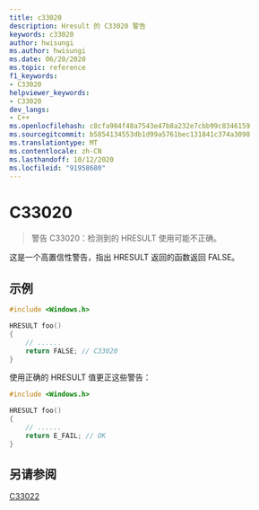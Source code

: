 ```yaml
---
title: c33020
description: Hresult 的 C33020 警告
keywords: c33020
author: hwisungi
ms.author: hwisungi
ms.date: 06/20/2020
ms.topic: reference
f1_keywords:
- C33020
helpviewer_keywords:
- C33020
dev_langs:
- C++
ms.openlocfilehash: c8cfa984f48a7543e47b8a232e7cbb99c8346159
ms.sourcegitcommit: b5854134553db1d99a5761bec131841c374a3098
ms.translationtype: MT
ms.contentlocale: zh-CN
ms.lasthandoff: 10/12/2020
ms.locfileid: "91958680"
---
```

# <a name="c33020"></a>C33020

> 警告 C33020：检测到的 HRESULT 使用可能不正确。

这是一个高置信性警告，指出 HRESULT 返回的函数返回 FALSE。

## <a name="example"></a>示例

```cpp
#include <Windows.h>

HRESULT foo()
{
    // ......
    return FALSE; // C33020
}
```

使用正确的 HRESULT 值更正这些警告：

```cpp
#include <Windows.h>

HRESULT foo()
{
    // ......
    return E_FAIL; // OK
}
```

## <a name="see-also"></a>另请参阅

[C33022](./c33022.md)
